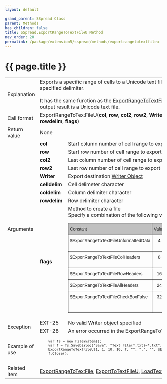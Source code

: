 ```yaml
---
layout: default

grand_parent: SSpread Class
parent: Methods
has_children: false
title: SSpread.ExportRangeToTextFileU Method
nav_order: 20
permalink: /package/extension5/sspread/methods/exportrangetotextfileu
---
```

# {{ page.title }}

<table>
  <tr>
    <td>Explanation</td>
    <td colspan="2">Exports a specific range of cells to a Unicode text file using your own specified delimiter.<br><br>It has the same function as the <a href="/package/extension5/sspread/methods/exportrangetotextfile">ExportRangeToTextFile</a> method, but the output result is a Unicode text file.</td>
  </tr>
  <tr>
    <td>Call format</td>
    <td colspan="2">ExportRangeToTextFileU(<b>col</b>, <b>row</b>, <b>col2</b>, <b>row2</b>, <b>Writer</b>, <b>celldelim</b>, <b>coldelim</b>, <b>rowdelim</b>, <b>flags</b>)</td>
  </tr>
  <tr>
    <td>Return value</td>
    <td colspan="2">None</td>
  </tr>  
  <tr>
    <td rowspan="9">Arguments</td>
    <td><b>col</b></td>
    <td>Start column number of cell range to export</td>
  </tr>
  <tr>
    <td><b>row</b></td>
    <td>Start row number of cell range to export</td>
  </tr>
  <tr>
    <td><b>col2</b></td>
    <td>Last column number of cell range to export</td>
  </tr>
  <tr>
    <td><b>row2</b></td>
    <td>Last row number of cell range to export</td>
  </tr>
  <tr>
    <td><b>Writer</b></td>
    <td>Export destination  <a href="/base/readerwriter#writer-object">Writer Object</a></td>
  </tr>
  <tr>
    <td><b>celldelim</b></td>
    <td>Cell delimeter character</td>
  </tr>
  <tr>
    <td><b>coldelim</b></td>
    <td>Column delimiter character</td>
  </tr>
  <tr>
    <td><b>rowdelim</b></td>
    <td>Row delimiter character</td>
  </tr>
  <tr>
    <td><b>flags</b></td>
    <td>Method to create a file<br>Specify a combination of the following values.<br><style type="text/css">
.tg  {border-collapse:collapse;border-spacing:0;}
.tg td{border-color:black;border-style:solid;border-width:1px;font-family:Arial, sans-serif;font-size:14px;
  overflow:hidden;padding:10px 5px;word-break:normal;}
.tg th{border-color:black;border-style:solid;border-width:1px;font-family:Arial, sans-serif;font-size:14px;
  font-weight:normal;overflow:hidden;padding:10px 5px;word-break:normal;}
.tg .tg-34fe{background-color:#c0c0c0;border-color:inherit;text-align:center;vertical-align:top}
.tg .tg-c3ow{border-color:inherit;text-align:center;vertical-align:top}
.tg .tg-llyw{background-color:#c0c0c0;border-color:inherit;text-align:left;vertical-align:top}
.tg .tg-0pky{border-color:inherit;text-align:left;vertical-align:top}
</style>
<table class="tg">
<thead>
  <tr>
    <th class="tg-llyw">Constant</th>
    <th class="tg-34fe">Value</th>
    <th class="tg-llyw">Description</th>
  </tr>
</thead>
<tbody>
  <tr>
    <td class="tg-0pky">$ExportRangeToTextFileUnformattedData</td>
    <td class="tg-c3ow">4</td>
    <td class="tg-0pky">Export as unformatted data</td>
  </tr>
  <tr>
    <td class="tg-0pky">$ExportRangeToTextFileColHeaders</td>
    <td class="tg-c3ow">8</td>
    <td class="tg-0pky">Export column header string</td>
  </tr>
  <tr>
    <td class="tg-0pky">$ExportRangeToTextFileRowHeaders</td>
    <td class="tg-c3ow">16</td>
    <td class="tg-0pky">Export line header string</td>
  </tr>
  <tr>
    <td class="tg-0pky">$ExportRangeToTextFileAllHeaders</td>
    <td class="tg-c3ow">24</td>
    <td class="tg-0pky">Export all header strings</td>
  </tr>
  <tr>
    <td class="tg-0pky">$ExportRangeToTextFileCheckBoxFalse</td>
    <td class="tg-c3ow">32</td>
    <td class="tg-0pky">Checkbox type cells that are not checked output 0</td>
  </tr>
</tbody>
</table></td>
  </tr>
  <tr>
    <td rowspan="2">Exception</td>
    <td>EXT-25</td>
    <td>	No valid Writer object specified</td>
  </tr>
  <tr>
    <td>EXT-28</td>
    <td>	An error occurred in the ExportRangeToTextFileU method</td>
  </tr>
  <tr>
    <td>Example of use</td>
    <td colspan="2"><code><pre>
    var fs = new FileSystem();
    var f = fs.SaveDialog("Save", "Text File(*.txt)=*.txt", "txt", "");
    ExportRangeToTextFileU(1, 1, 10, 10, f, "", ",", "", $ExportToTextFileAllHeaders);
    f.Close();
    </pre></code></td>
  </tr>
  <tr>
    <td>Related item</td>
    <td colspan="2"><a href="/package/extension5/sspread/methods/exportrangetotextfile">ExportRangeToTextFile</a>, <a href="/package/extension5/sspread/methods/exportrangetotextfileu">ExportToTextFileU</a>, <a href="/package/extension5/sspread/methods/loadtextfile">LoadTextFile</a> methods</td>
  </tr>
</table>
